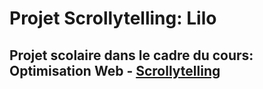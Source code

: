 # Projet Scrollytelling: Lilo
## Projet scolaire dans le cadre du cours: Optimisation Web - [Scrollytelling]((https://tim-montmorency.com/timdoc/582-424MO/projet-scrollytelling/))
